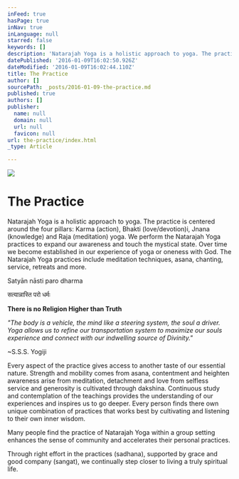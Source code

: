 ```yaml
---
inFeed: true
hasPage: true
inNav: true
inLanguage: null
starred: false
keywords: []
description: 'Natarajah Yoga is a holistic approach to yoga. The practice is centered around the four pillars: Karma (action), Bhakti (love/devotion)i, Jnana (knowledge) and Raja (meditation) yoga. We perform the Natarajah Yoga practices to expand our awareness and touch the mystical state. Over time we become established in our experience of yoga or oneness with God.'
datePublished: '2016-01-09T16:02:50.926Z'
dateModified: '2016-01-09T16:02:44.110Z'
title: The Practice
author: []
sourcePath: _posts/2016-01-09-the-practice.md
published: true
authors: []
publisher:
  name: null
  domain: null
  url: null
  favicon: null
url: the-practice/index.html
_type: Article

---
```

![](https://the-grid-user-content.s3-us-west-2.amazonaws.com/c4f60c5d-ed31-41cf-a41b-7896187875f2.jpg)

# The Practice

Natarajah Yoga is a holistic approach to yoga. The practice is centered around the four pillars: Karma (action), Bhakti (love/devotion)i, Jnana (knowledge) and Raja (meditation) yoga. We perform the Natarajah Yoga practices to expand our awareness and touch the mystical state. Over time we become established in our experience of yoga or oneness with God. The Natarajah Yoga practices include meditation techniques, asana, chanting, service, retreats and more.

Satyān nāsti paro dharma

सत्यान्नास्ति परो धर्मः

**There is no Religion Higher than Truth**

_"The body is a vehicle, the mind like a steering system, the soul a driver. Yoga allows us to refine our transportation system to maximize our souls experience and connect with our indwelling source of Divinity."_

~S.S.S. Yogiji 

Every aspect of the practice gives access to another taste of our essential nature. Strength and mobility comes from asana, contentment and heighten awareness arise from meditation, detachment and love from selfless service and generosity is cultivated through dakshina. Continuous study and contemplation of the teachings provides the understanding of our experiences and inspires us to go deeper. Every person finds there own unique combination of practices that works best by cultivating and listening to their own inner wisdom.

Many people find the practice of Natarajah Yoga within a group setting enhances the sense of community and accelerates their personal practices.

Through right effort in the practices (sadhana), supported by grace and good company (sangat), we continually step closer to living a truly spiritual life.